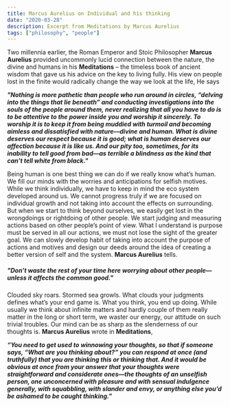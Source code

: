 ```yaml
---
title: Marcus Aurelius on Individual and his thinking
date: "2020-03-28"
description: Excerpt from Meditations by Marcus Aurelius
tags: ["philosophy", "people"]
---
```


Two millennia earlier, the Roman Emperor and Stoic Philosopher **Marcus Aurelius** provided uncommonly lucid connection between the nature, the divine and humans in his **Meditations** – the timeless book of ancient wisdom that gave us his advice on the key to living fully. His view on people lost in the finite would radically change the way we look at the life, He says</br>

**_"Nothing is more pathetic than people who run around in circles, “delving into the things that lie beneath” and conducting investigations into the souls of the people around them, never realizing that all you have to do is to be attentive to the power inside you and worship it sincerely. To worship it is to keep it from being muddied with turmoil and becoming aimless and dissatisfied with nature—divine and human. What is divine deserves our respect because it is good; what is human deserves our affection because it is like us. And our pity too, sometimes, for its inability to tell good from bad—as terrible a blindness as the kind that can’t tell white from black."_**

Being human is one best thing we can do if we really know what’s human. We fill our minds with the worries and anticipations for selfish motives. While we think individually, we have to keep in mind the eco system developed around us. We cannot progress truly if we are focused on individual growth and not taking into account the effects on surrounding. But when we start to think beyond ourselves, we easily get lost in the wrongdoings or rightdoing of other people. We start judging and measuring actions based on other people’s point of view. What I understand is purpose must be served in all our actions, we must not lose the sight of the greater goal. We can slowly develop habit of taking into account the purpose of actions and motives and design our deeds around the idea of creating a better version of self and the system. **Marcus Aurelius** tells. </br>

##### "Don’t waste the rest of your time here worrying about other people—unless it affects the common good."

Clouded sky roars. Stormed sea growls. What clouds your judgments defines what’s your end game is. What you think, you end up doing. While usually we think about infinite matters and hardly couple of them really matter in the long or short term, we waster our energy, our attitude on such trivial troubles. Our mind can be as sharp as the slenderness of our thoughts is. **Marcus Aurelius** wrote in **Meditations**, </br>

**_“You need to get used to winnowing your thoughts, so that if someone says, “What are you thinking about?” you can respond at once (and truthfully) that you are thinking this or thinking that. And it would be obvious at once from your answer that your thoughts were straightforward and considerate ones—the thoughts of an unselfish person, one unconcerned with pleasure and with sensual indulgence generally, with squabbling, with slander and envy, or anything else you’d be ashamed to be caught thinking.”_**
